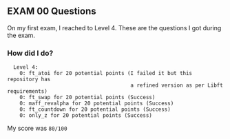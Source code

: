 ## EXAM 00 Questions

On my first exam, I reached to Level 4. These are the questions I got during the exam.

### How did I do?

```
  Level 4:
    0: ft_atoi for 20 potential points (I failed it but this repository has 
                                        a refined version as per Libft requirements)
    0: ft_swap for 20 potential points (Success)
    0: maff_revalpha for 20 potential points (Success)
    0: ft_countdown for 20 potential points (Success)
    0: only_z for 20 potential points (Success)
```
My score was `80/100`
